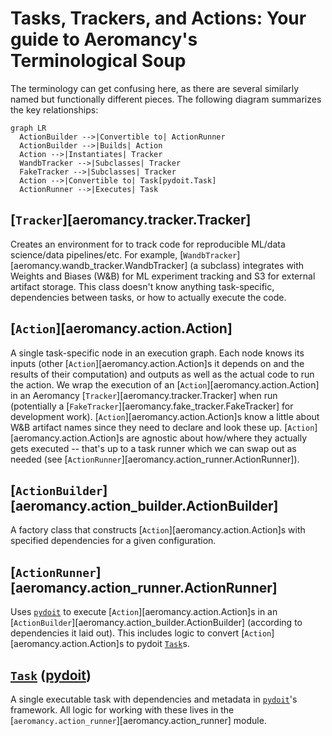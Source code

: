 # Tasks, Trackers, and Actions: Your guide to Aeromancy's Terminological Soup

<!-- TODO: These look best in mkdocs HTML. Maybe we can find a better way of
doing the cross-references. -->

The terminology can get confusing here, as there are several similarly named but
functionally different pieces. The following diagram summarizes the key
relationships:

``` mermaid
graph LR
  ActionBuilder -->|Convertible to| ActionRunner
  ActionBuilder -->|Builds| Action
  Action -->|Instantiates| Tracker
  WandbTracker -->|Subclasses| Tracker
  FakeTracker -->|Subclasses| Tracker
  Action -->|Convertible to| Task[pydoit.Task]
  ActionRunner -->|Executes| Task
```

## [`Tracker`][aeromancy.tracker.Tracker]

Creates an environment for to track code for reproducible ML/data science/data
pipelines/etc. For example,
[`WandbTracker`][aeromancy.wandb_tracker.WandbTracker] (a subclass) integrates
with Weights and Biases (W&B) for ML experiment tracking and S3 for external
artifact storage. This class doesn't know anything task-specific, dependencies
between tasks, or how to actually execute the code.

## [`Action`][aeromancy.action.Action]

A single task-specific node in an execution graph. Each node knows its inputs
(other [`Action`][aeromancy.action.Action]s it depends on and the results of
their computation) and outputs as well as the actual code to run the action. We
wrap the execution of an [`Action`][aeromancy.action.Action] in an Aeromancy
[`Tracker`][aeromancy.tracker.Tracker] when run (potentially a
[`FakeTracker`][aeromancy.fake_tracker.FakeTracker] for development work).
[`Action`][aeromancy.action.Action]s know a little about W&B artifact names
since they need to declare and look these up.
[`Action`][aeromancy.action.Action]s are agnostic about how/where they actually
gets executed -- that's up to a task runner which we can swap out as needed (see
[`ActionRunner`][aeromancy.action_runner.ActionRunner]).

## [`ActionBuilder`][aeromancy.action_builder.ActionBuilder]

A factory class that constructs [`Action`][aeromancy.action.Action]s with
specified dependencies for a given configuration.

## [`ActionRunner`][aeromancy.action_runner.ActionRunner]

Uses [`pydoit`](https://pydoit.org/) to execute
[`Action`][aeromancy.action.Action]s in an
[`ActionBuilder`][aeromancy.action_builder.ActionBuilder] (according to
dependencies it laid out). This includes logic to convert
[`Action`][aeromancy.action.Action]s to pydoit
[`Task`](https://pydoit.org/tasks.html)s.

## [`Task`](https://pydoit.org/tasks.html) ([pydoit](https://pydoit.org/))

A single executable task with dependencies and metadata in
[`pydoit`](https://pydoit.org/)'s framework. All logic for working with these
lives in the [`aeromancy.action_runner`][aeromancy.action_runner] module.
